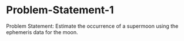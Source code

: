 # Problem-Statement-1
Problem Statement:  Estimate the occurrence of a supermoon using the ephemeris data for the moon.
